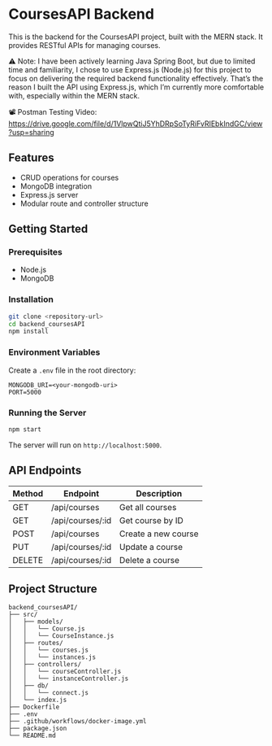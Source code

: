 # CoursesAPI Backend

This is the backend for the CoursesAPI project, built with the MERN stack. It provides RESTful APIs for managing courses.

⚠️ Note: I have been actively learning Java Spring Boot, but due to limited time and familiarity, I chose to use Express.js (Node.js) for this project to focus on delivering the required backend functionality effectively. That’s the reason I built the API using Express.js, which I’m currently more comfortable with, especially within the MERN stack.

📽️ Postman Testing Video: https://drive.google.com/file/d/1VlpwQtiJ5YhDRpSoTyRiFvRIEbkIndGC/view?usp=sharing

## Features

- CRUD operations for courses
- MongoDB integration
- Express.js server
- Modular route and controller structure

## Getting Started

### Prerequisites

- Node.js
- MongoDB

### Installation

```bash
git clone <repository-url>
cd backend_coursesAPI
npm install
```

### Environment Variables

Create a `.env` file in the root directory:

```
MONGODB_URI=<your-mongodb-uri>
PORT=5000
```

### Running the Server

```bash
npm start
```

The server will run on `http://localhost:5000`.

## API Endpoints

| Method | Endpoint         | Description           |
|--------|------------------|-----------------------|
| GET    | /api/courses     | Get all courses       |
| GET    | /api/courses/:id | Get course by ID      |
| POST   | /api/courses     | Create a new course   |
| PUT    | /api/courses/:id | Update a course       |
| DELETE | /api/courses/:id | Delete a course       |

## Project Structure

```
backend_coursesAPI/
├── src/
│   ├── models/
│   │   └── Course.js
│   │   └── CourseInstance.js
│   ├── routes/
│   │   └── courses.js
│   │   └── instances.js
│   ├── controllers/
│   │   └── courseController.js
│   │   └── instanceController.js
│   ├── db/
│   │   └── connect.js  
│   └── index.js        
├── Dockerfile
├── .env
├── .github/workflows/docker-image.yml
├── package.json
└── README.md

```

